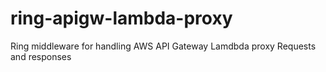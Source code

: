 # ring-apigw-lambda-proxy
Ring middleware for handling AWS API Gateway Lamdbda proxy Requests and responses
